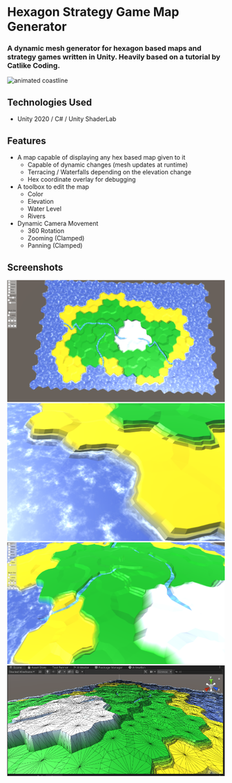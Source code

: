 # Hexagon Strategy Game Map Generator
### A dynamic mesh generator for hexagon based maps and strategy games written in Unity. Heavily based on a tutorial by Catlike Coding.
![animated coastline](https://github.com/Ruchotzke/Hexagon-Strategy-Map/blob/main/doc/coast-animated.gif)
## Technologies Used
- Unity 2020 / C# / Unity ShaderLab

## Features
- A map capable of displaying any hex based map given to it
	- Capable of dynamic changes (mesh updates at runtime)
	- Terracing / Waterfalls depending on the elevation change
	- Hex coordinate overlay for debugging
- A toolbox to edit the map
	- Color
	- Elevation
	- Water Level
	- Rivers
- Dynamic Camera Movement
	- 360 Rotation
	- Zooming (Clamped)
	- Panning (Clamped)

## Screenshots
![a birds eye view of a map](https://github.com/Ruchotzke/Hexagon-Strategy-Map/blob/main/doc/above.png)
![a coastline (water is animated)](https://github.com/Ruchotzke/Hexagon-Strategy-Map/blob/main/doc/coastline.png)
![a couple of rivers crossing the landscape (also animated)](https://github.com/Ruchotzke/Hexagon-Strategy-Map/blob/main/doc/rivers.png)
![a wireframe view of the generated map](https://github.com/Ruchotzke/Hexagon-Strategy-Map/blob/main/doc/wireframe.png)

